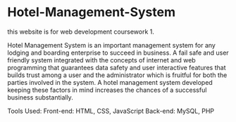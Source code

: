 # Hotel-Management-System
this website is for web development coursework 1.

Hotel Management System is an important management system for any lodging and boarding enterprise to succeed in business. A fail safe and user friendly system integrated with the concepts of internet and web programming that guarantees data safety and user interactive features that builds trust among a user and the administrator which is fruitful for both the parties involved in the system. A hotel management system developed keeping these factors in mind increases the chances of a successful business substantially. 



Tools Used:
Front-end: HTML, CSS, JavaScript
Back-end: MySQL, PHP


